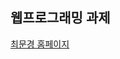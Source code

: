 ## 웹프로그래밍 과제
[최문경 홈페이지](https://dinomoon.github.io/WEB/%EC%B5%9C%EB%AC%B8%EA%B2%BD%20%ED%99%88%ED%8E%98%EC%9D%B4%EC%A7%80/html/index.html)
